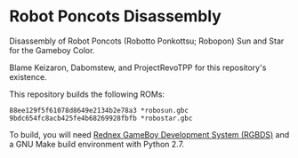 # Robot Poncots Disassembly

Disassembly of Robot Poncots (Robotto Ponkottsu; Robopon) Sun and Star for the Gameboy Color.

Blame Keizaron, Dabomstew, and ProjectRevoTPP for this repository's existence.

This repository builds the following ROMs:

    88ee129f5f61078d8649e2134b2e78a3 *robosun.gbc
    9bdc654fc8acb425fe4b68269928fbfb *robostar.gbc

To build, you will need [Rednex GameBoy Development System (RGBDS)](https://github.com/rednex/rgbds) and a GNU Make build environment with Python 2.7.
